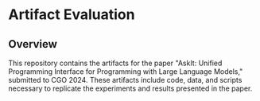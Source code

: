 # Artifact Evaluation

## Overview
This repository contains the artifacts for the paper "AskIt: Unified Programming Interface for Programming with Large Language Models," submitted to CGO 2024. These artifacts include code, data, and scripts necessary to replicate the experiments and results presented in the paper.
